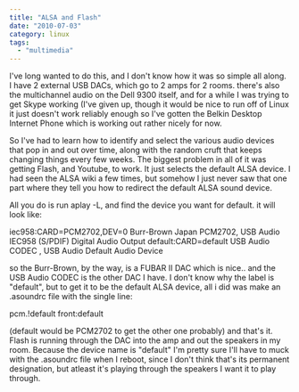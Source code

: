 ```yaml
---
title: "ALSA and Flash"
date: "2010-07-03"
category: linux
tags: 
  - "multimedia"
---
```


I've long wanted to do this, and I don't know how it was so simple all along. I have 2 external USB DACs, which go to 2 amps for 2 rooms. there's also the multichannel audio on the Dell 9300 itself, and for a while I was trying to get Skype working (I've given up, though it would be nice to run off of Linux it just doesn't work reliably enough so I've gotten the Belkin Desktop Internet Phone which is working out rather nicely for now.

So I've had to learn how to identify and select the various audio devices that pop in and out over time, along with the random cruft that keeps changing things every few weeks. The biggest problem in all of it was getting Flash, and Youtube, to work. It just selects the default ALSA device. I had seen the ALSA wiki a few times, but somehow I just never saw that one part where they tell you how to redirect the default ALSA sound device.

All you do is run aplay -L, and find the device you want for default. it will look like:

iec958:CARD=PCM2702,DEV=0 Burr-Brown Japan PCM2702, USB Audio IEC958 (S/PDIF) Digital Audio Output default:CARD=default USB Audio CODEC , USB Audio Default Audio Device

so the Burr-Brown, by the way, is a FUBAR II DAC which is nice.. and the USB Audio CODEC is the other DAC I have. I don't know why the label is "default", but to get it to be the default ALSA device, all i did was make an .asoundrc file with the single line:

pcm.!default front:default

(default would be PCM2702 to get the other one probably) and that's it. Flash is running through the DAC into the amp and out the speakers in my room. Because the device name is "default" I'm pretty sure I'll have to muck with the .asoundrc file when I reboot, since I don't think that's its permanent designation, but atleast it's playing through the speakers I want it to play through.
